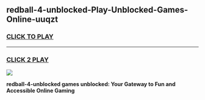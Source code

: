 
## redball-4-unblocked-Play-Unblocked-Games-Online-uuqzt
<h3>
<a href="https://premium76.site?title=redball-4-unblocked&ref=25A">CLICK TO PLAY</a></h3>
<hr>

<h3>
<a href="https://premium76.site?title=redball-4-unblocked&ref=25A">CLICK 2 PLAY</a>
  
</h3>

<a href="https://premium76.site?title=redball-4-unblocked&ref=25A"><img src="https://clearcache.store/games.png"></a>


**redball-4-unblocked games unblocked: Your Gateway to Fun and Accessible Online Gaming**
